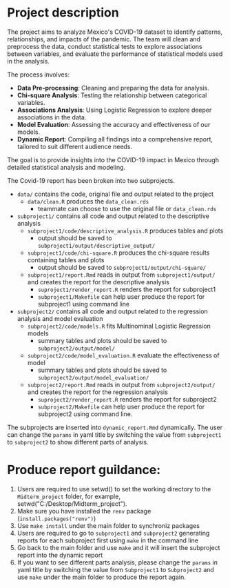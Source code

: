 # Project description
The project aims to analyze Mexico's COVID-19 dataset to identify patterns, relationships, and impacts of the pandemic. The team will clean and preprocess the data, conduct statistical tests to explore associations between variables, and evaluate the performance of statistical models used in the analysis.

The process involves:
- **Data Pre-processing**: Cleaning and preparing the data for analysis.
- **Chi-square Analysis**: Testing the relationship between categorical variables.
- **Associations Analysis**: Using Logistic Regression to explore deeper associations in the data.
- **Model Evaluation**: Assessing the accuracy and effectiveness of our models.
- **Dynamic Report**: Compiling all findings into a comprehensive report, tailored to suit different audience needs.

 The goal is to provide insights into the COVID-19 impact in Mexico through detailed statistical analysis and modeling.

The Covid-19 report has been broken into two subprojects.

- `data/` contains the code, original file and output related to the project
    - `data/clean.R` produces the `data_clean.rds`
        - teammate can choose to use the original file or `data_clean.rds`
- `subproject1/` contains all code and output related to the descriptive analysis
	- `subproject1/code/descriptive_analysis.R` produces tables and plots
		- output should be saved to `subproject1/output/descriptive_output/`
	- `subproject1/code/chi-square.R` produces the chi-square results containing tables and plots
		- output should be saved to `subproject1/output/chi-square/`
	- `subproject1/report.Rmd` reads in output from `subproject1/output/` and creates the report for the descriptive
   analysis
        - `suproject1/render_report.R` renders the report for subproject1
        - `subproject1/Makefile` can help user produce the report for subproject1 using command line
- `subproject2/` contains all code and output related to the regression analysis and model evaluation
	- `subproject2/code/models.R` fits Multinominal Logistic Regression models
		- summary tables and plots should be saved to `subproject2/output/model/`
    - `subproject2/code/model_evaluation.R` evaluate the effectiveness of model
        - summary tables and plots should be saved to `subproject2/output/model_evaluation/`
	- `subproject2/report.Rmd` reads in output from `subproject2/output/` and creates the report for the regression analysis
        - `suproject2/render_report.R` renders the report for subproject2
        - `subproject2/Makefile` can help user produce the report for subproject2 using command line.
      
The subprojects are inserted into `dynamic_report.Rmd` dynamically. The user can change the `params` in yaml title by switching the value from `subproject1` to `subproject2` to show different parts of analysis.

# Produce report guildance:

1. Users are required to use setwd() to set the working directory to the `Midterm_project` folder, for example, setwd("C:/Desktop/Midterm_project").
2. Make sure you have installed the `renv` package (`install.packages("renv")`)
3. Use `make install` under the main folder to synchroniz packages
4. Users are required to go to `subproject1` and `subproject2`  generating reports for each subproject first using `make` in the command line 
4. Go back to the main folder and use `make` and it will insert the subproject report into the dynamic report
6. If you want to see different parts analysis, please change the `params` in yaml title by switching the value from `Subproject1` to `Subproject2` and use `make` under the main folder to produce the report again.
   



